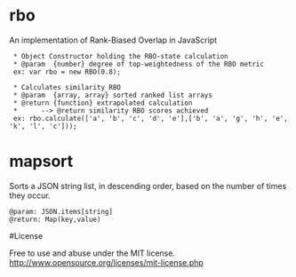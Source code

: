 # rbo

An implementation of Rank-Biased Overlap in JavaScript

```
 * Object Constructor holding the RBO-state calculation
 * @param  {number} degree of top-weightedness of the RBO metric
 ex: var rbo = new RBO(0.8);

 * Calculates similarity RBO 
 * @param  {array, array} sorted ranked list arrays
 * @return {function} extrapolated calculation
 * 		--> @return similarity RBO scores achieved
 ex: rbo.calculate(['a', 'b', 'c', 'd', 'e'],['b', 'a', 'g', 'h', 'e', 'k', 'l', 'c']));
```

# mapsort

Sorts a JSON string list, in descending order, based on the number of times they occur.
```
@param: JSON.items[string]
@return: Map(key,value)
```

#License

Free to use and abuse under the MIT license.
http://www.opensource.org/licenses/mit-license.php
